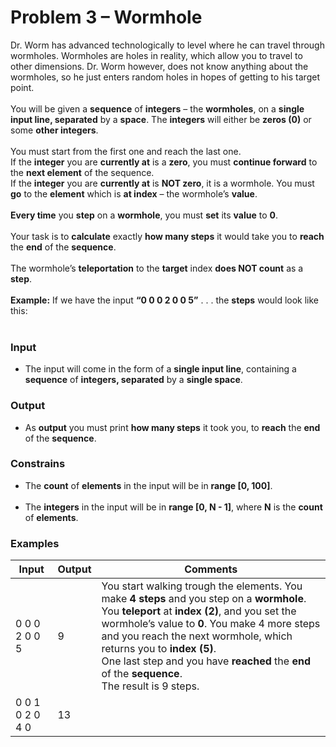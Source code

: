 # Problem 3 – Wormhole

Dr. Worm has advanced technologically to level where he can travel through wormholes. Wormholes are holes in reality, which allow you to travel to other dimensions. Dr. Worm however, does not know anything about the wormholes, so he just enters random holes in hopes of getting to his target point.<br><br>
You will be given a **sequence** of **integers** – the **wormholes**, on a **single input line, separated** by a **space**. The **integers** will either be **zeros (0)** or some **other integers**.<br><br>
You must start from the first one and reach the last one.<br>
If the **integer** you are **currently at** is a **zero**, you must **continue forward** to the **next element** of the sequence.<br>
If the **integer** you are **currently at** is **NOT zero**, it is a wormhole. You must **go** to the **element** which is **at index** – the wormhole’s **value**.<br><br>
**Every time** you **step** on a **wormhole**, you must **set** its **value** to __0__.<br><br>
Your task is to **calculate** exactly **how many steps** it would take you to **reach** the **end** of the **sequence**.<br><br>
The wormhole’s **teleportation** to the **target** index **does NOT count** as a **step**.<br><br>
**Example:** If we have the input **“0 0 0 2 0 0 5”** . . . the **steps** would look like this:<br><br>




### Input 

* The input will come in the form of a **single input line**, containing a **sequence** of **integers, separated** by a **single space**.

### Output

* As **output** you must print **how many steps** it took you, to **reach** the **end** of the **sequence**.

### Constrains

* The **count** of **elements** in the input will be in **range [0, 100]**.<br><br>
* The **integers** in the input will be in **range [0, N - 1]**, where __N__ is the **count** of **elements**.

### Examples

| Input | Output | Comments |
--------|--------|----------
| 0 0 0 2 0 0 5 | 9 | You start walking trough the elements. You make **4 steps** and you step on a **wormhole**. You **teleport** at **index (2)**, and you set the wormhole’s value to __0__. You make 4 more steps and you reach the next wormhole, which returns you to **index (5)**.<br>One last step and you have **reached** the **end** of the **sequence**.<br>The result is 9 steps. |
| 0 0 1 0 2 0 4 0 | 13 |
